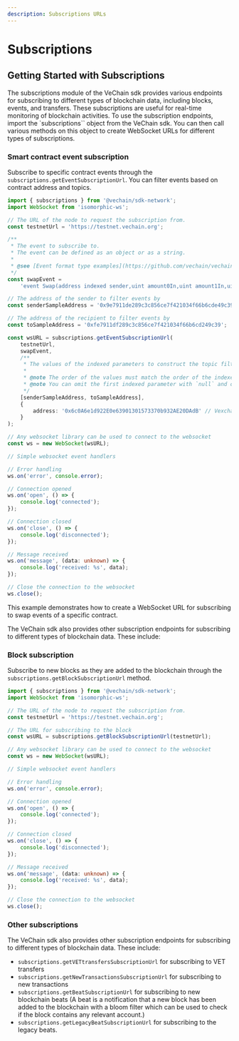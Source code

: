 ```yaml
---
description: Subscriptions URLs
---
```


# Subscriptions

## Getting Started with Subscriptions

The subscriptions module of the VeChain sdk provides various endpoints for subscribing to different types of blockchain data, including blocks, events, and transfers. These subscriptions are useful for real-time monitoring of blockchain activities.
To use the subscription endpoints, import the `subscriptions`` object from the VeChain sdk. You can then call various methods on this object to create WebSocket URLs for different types of subscriptions.

### Smart contract event subscription

Subscribe to specific contract events through the `subscriptions.getEventSubscriptionUrl`. You can filter events based on contract address and topics.

```typescript { name=event-subscriptions, category=example }
import { subscriptions } from '@vechain/sdk-network';
import WebSocket from 'isomorphic-ws';

// The URL of the node to request the subscription from.
const testnetUrl = 'https://testnet.vechain.org';

/**
 * The event to subscribe to.
 * The event can be defined as an object or as a string.
 *
 * @see [Event format type examples](https://github.com/vechain/vechain-sdk/blob/9720551d165b706662c13fac657f55e5a506ea4d/packages/core/tests/abi/fixture.ts#L126)
 */
const swapEvent =
    'event Swap(address indexed sender,uint amount0In,uint amount1In,uint amount0Out,uint amount1Out,address indexed to)';

// The address of the sender to filter events by
const senderSampleAddress = '0x9e7911de289c3c856ce7f421034f66b6cde49c39';

// The address of the recipient to filter events by
const toSampleAddress = '0xfe7911df289c3c856ce7f421034f66b6cd249c39';

const wsURL = subscriptions.getEventSubscriptionUrl(
    testnetUrl,
    swapEvent,
    /**
     * The values of the indexed parameters to construct the topic filters.
     *
     * @note The order of the values must match the order of the indexed parameters in the event.
     * @note You can omit the first indexed parameter with `null` and only specify the second indexed parameter if you only want to filter by the second indexed parameter.
     */
    [senderSampleAddress, toSampleAddress],
    {
        address: '0x6c0A6e1d922E0e63901301573370b932AE20DAdB' // Vexchange contract address
    }
);

// Any websocket library can be used to connect to the websocket
const ws = new WebSocket(wsURL);

// Simple websocket event handlers

// Error handling
ws.on('error', console.error);

// Connection opened
ws.on('open', () => {
    console.log('connected');
});

// Connection closed
ws.on('close', () => {
    console.log('disconnected');
});

// Message received
ws.on('message', (data: unknown) => {
    console.log('received: %s', data);
});

// Close the connection to the websocket
ws.close();

```

This example demonstrates how to create a WebSocket URL for subscribing to swap events of a specific contract.

The VeChain sdk also provides other subscription endpoints for subscribing to different types of blockchain data. These include:

### Block subscription

Subscribe to new blocks as they are added to the blockchain through the `subscriptions.getBlockSubscriptionUrl` method.

```typescript { name=block-subscriptions, category=example }
import { subscriptions } from '@vechain/sdk-network';
import WebSocket from 'isomorphic-ws';

// The URL of the node to request the subscription from.
const testnetUrl = 'https://testnet.vechain.org';

// The URL for subscribing to the block
const wsURL = subscriptions.getBlockSubscriptionUrl(testnetUrl);

// Any websocket library can be used to connect to the websocket
const ws = new WebSocket(wsURL);

// Simple websocket event handlers

// Error handling
ws.on('error', console.error);

// Connection opened
ws.on('open', () => {
    console.log('connected');
});

// Connection closed
ws.on('close', () => {
    console.log('disconnected');
});

// Message received
ws.on('message', (data: unknown) => {
    console.log('received: %s', data);
});

// Close the connection to the websocket
ws.close();

```

### Other subscriptions

The VeChain sdk also provides other subscription endpoints for subscribing to different types of blockchain data. These include:
- `subscriptions.getVETtransfersSubscriptionUrl` for subscribing to VET transfers
- `subscriptions.getNewTransactionsSubscriptionUrl` for subscribing to new transactions
- `subscriptions.getBeatSubscriptionUrl` for subscribing to new blockchain beats (A beat is a notification that a new block has been added to the blockchain with a bloom filter which can be used to check if the block contains any relevant account.)
- `subscriptions.getLegacyBeatSubscriptionUrl` for subscribing to the legacy beats.

